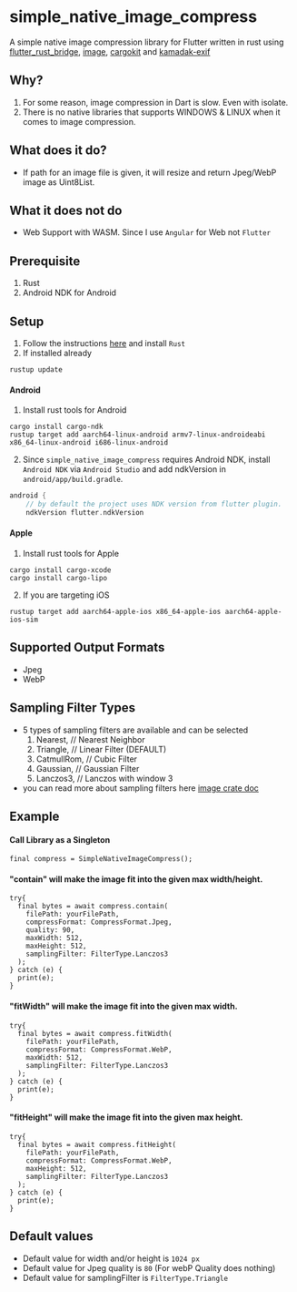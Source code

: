 # simple_native_image_compress

A simple native image compression library for Flutter written in rust using [flutter_rust_bridge][1], [image][2], [cargokit][3] and [kamadak-exif][4]

## Why?

1. For some reason, image compression in Dart is slow. Even with isolate.
2. There is no native libraries that supports WINDOWS & LINUX when it comes to image compression.

## What does it do?

- If path for an image file is given, it will resize and return Jpeg/WebP image as Uint8List.

## What it does not do

- Web Support with WASM. Since I use `Angular` for Web not `Flutter`

## Prerequisite

1. Rust
2. Android NDK for Android

## Setup

1. Follow the instructions [here][5] and install `Rust`
2. If installed already
```shell
rustup update
```

#### Android 
1. Install rust tools for Android
```shell
cargo install cargo-ndk
rustup target add aarch64-linux-android armv7-linux-androideabi x86_64-linux-android i686-linux-android
```
2. Since `simple_native_image_compress` requires Android NDK, install `Android NDK` via `Android Studio` and add ndkVersion in `android/app/build.gradle`.
```groovy
android {
    // by default the project uses NDK version from flutter plugin.
    ndkVersion flutter.ndkVersion
```

#### Apple
1. Install rust tools for Apple
```shell
cargo install cargo-xcode
cargo install cargo-lipo
```
2. If you are targeting iOS
```shell
rustup target add aarch64-apple-ios x86_64-apple-ios aarch64-apple-ios-sim
```

## Supported Output Formats

- Jpeg
- WebP

## Sampling Filter Types

- 5 types of sampling filters are available and can be selected
  1. Nearest, // Nearest Neighbor
  2. Triangle, // Linear Filter (DEFAULT)
  3. CatmullRom, // Cubic Filter
  4. Gaussian, // Gaussian Filter
  5. Lanczos3, // Lanczos with window 3
- you can read more about sampling filters here [image crate doc][6]

## Example

#### Call Library as a Singleton
```shell
final compress = SimpleNativeImageCompress();
```

#### "contain" will make the image fit into the given max width/height.
```shell
try{
  final bytes = await compress.contain(
    filePath: yourFilePath,
    compressFormat: CompressFormat.Jpeg,
    quality: 90,
    maxWidth: 512,
    maxHeight: 512,
    samplingFilter: FilterType.Lanczos3
  );
} catch (e) {
  print(e);
}
```

#### "fitWidth" will make the image fit into the given max width.
```shell
try{
  final bytes = await compress.fitWidth(
    filePath: yourFilePath,
    compressFormat: CompressFormat.WebP,
    maxWidth: 512,
    samplingFilter: FilterType.Lanczos3
  );
} catch (e) {
  print(e);
}
```

#### "fitHeight" will make the image fit into the given max height.
```shell
try{
  final bytes = await compress.fitHeight(
    filePath: yourFilePath,
    compressFormat: CompressFormat.WebP,
    maxHeight: 512,
    samplingFilter: FilterType.Lanczos3
  );
} catch (e) {
  print(e);
}
```

## Default values

- Default value for width and/or height is `1024 px`
- Default value for Jpeg quality is `80` (For webP Quality does nothing)
- Default value for samplingFilter is `FilterType.Triangle`

[1]: <https://github.com/fzyzcjy/flutter_rust_bridge> "flutter rust bridge github"
[2]: <https://github.com/image-rs/image> "rust image crate github"
[3]: <https://github.com/irondash/cargokit> "cargokit github"
[4]: <https://github.com/kamadak/exif-rs> "exif-rs github"
[5]: <https://www.rust-lang.org/tools/install> "rust install page"
[6]: <https://docs.rs/image/latest/image/imageops/enum.FilterType.html> "sampling filters page"